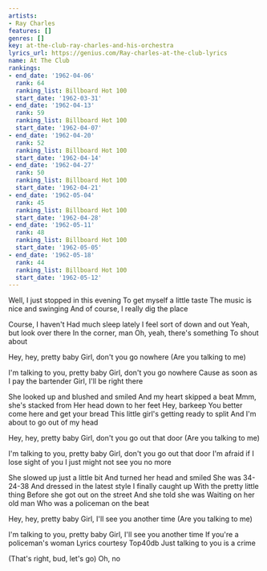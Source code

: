 ```yaml
---
artists:
- Ray Charles
features: []
genres: []
key: at-the-club-ray-charles-and-his-orchestra
lyrics_url: https://genius.com/Ray-charles-at-the-club-lyrics
name: At The Club
rankings:
- end_date: '1962-04-06'
  rank: 64
  ranking_list: Billboard Hot 100
  start_date: '1962-03-31'
- end_date: '1962-04-13'
  rank: 59
  ranking_list: Billboard Hot 100
  start_date: '1962-04-07'
- end_date: '1962-04-20'
  rank: 52
  ranking_list: Billboard Hot 100
  start_date: '1962-04-14'
- end_date: '1962-04-27'
  rank: 50
  ranking_list: Billboard Hot 100
  start_date: '1962-04-21'
- end_date: '1962-05-04'
  rank: 45
  ranking_list: Billboard Hot 100
  start_date: '1962-04-28'
- end_date: '1962-05-11'
  rank: 48
  ranking_list: Billboard Hot 100
  start_date: '1962-05-05'
- end_date: '1962-05-18'
  rank: 44
  ranking_list: Billboard Hot 100
  start_date: '1962-05-12'
---
```

Well, I just stopped in this evening
To get myself a little taste
The music is nice and swinging
And of course, I really dig the place


Course, I haven't
Had much sleep lately
I feel sort of down and out
Yeah, but look over there
In the corner, man
Oh, yeah, there's something
To shout about


Hey, hey, pretty baby
Girl, don't you go nowhere
(Are you talking to me)


I'm talking to you, pretty baby
Girl, don't you go nowhere
Cause as soon as I pay the bartender
Girl, I'll be right there


She looked up and blushed and smiled
And my heart skipped a beat
Mmm, she's stacked from
Her head down to her feet
Hey, barkeep
You better come here and get your bread
This little girl's getting ready to split
And I'm about to go out of my head


Hey, hey, pretty baby
Girl, don't you go out that door
(Are you talking to me)


I'm talking to you, pretty baby
Girl, don't you go out that door
I'm afraid if I lose sight of you
I just might not see you no more


She slowed up just a little bit
And turned her head and smiled
She was 34-24-38
And dressed in the latest style
I finally caught up
With the pretty little thing
Before she got out on the street
And she told she was
Waiting on her old man
Who was a policeman on the beat


Hey, hey, pretty baby
Girl, I'll see you another time
(Are you talking to me)


I'm talking to you, pretty baby
Girl, I'll see you another time
If you're a policeman's woman
Lyrics courtesy Top40db
Just talking to you is a crime


(That's right, bud, let's go)
Oh, no
